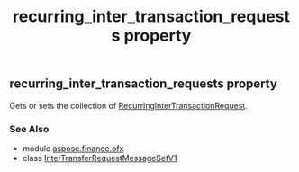 ﻿---
title: recurring_inter_transaction_requests property
second_title: Aspose.Finance for Python via .NET API References
description: 
type: docs
weight: 60
url: /python-net/aspose.finance.ofx/intertransferrequestmessagesetv1/recurring_inter_transaction_requests/
is_root: false
---

## recurring_inter_transaction_requests property


Gets or sets the collection of [RecurringInterTransactionRequest](/finance/python-net/aspose.finance.ofx.intertransfer/recurringintertransactionrequest).

### See Also
* module [aspose.finance.ofx](../../)
* class [InterTransferRequestMessageSetV1](/finance/python-net/aspose.finance.ofx/intertransferrequestmessagesetv1)
